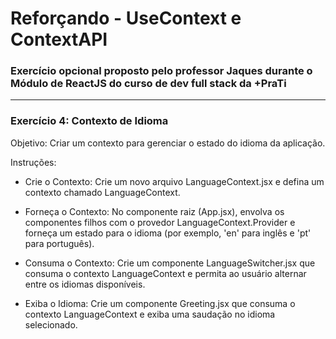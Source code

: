 <h1>Reforçando - UseContext e ContextAPI</h1>

### Exercício opcional proposto pelo professor Jaques durante o Módulo de ReactJS do curso de dev full stack da +PraTi

<hr/>

### Exercício 4: Contexto de Idioma

Objetivo: Criar um contexto para gerenciar o estado do idioma da aplicação.

Instruções:

- Crie o Contexto: Crie um novo arquivo LanguageContext.jsx e defina um contexto chamado LanguageContext.
- Forneça o Contexto: No componente raiz (App.jsx), envolva os componentes filhos com o provedor LanguageContext.Provider e forneça um estado para o idioma (por exemplo, 'en' para inglês e 'pt' para português).
- Consuma o Contexto: Crie um componente LanguageSwitcher.jsx que consuma o contexto LanguageContext e permita ao usuário alternar entre os idiomas disponíveis.

- Exiba o Idioma: Crie um componente Greeting.jsx que consuma o contexto LanguageContext e exiba uma saudação no idioma selecionado.